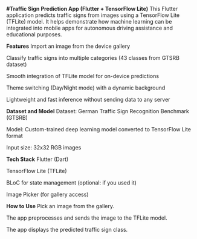 **#Traffic Sign Prediction App (Flutter + TensorFlow Lite)**
This Flutter application predicts traffic signs from images using a TensorFlow Lite (TFLite) model.
It helps demonstrate how machine learning can be integrated into mobile apps for autonomous driving assistance and educational purposes.

**Features**
Import an image from the device gallery

Classify traffic signs into multiple categories (43 classes from GTSRB dataset)

Smooth integration of TFLite model for on-device predictions

Theme switching (Day/Night mode) with a dynamic background

Lightweight and fast inference without sending data to any server

**Dataset and Model**
Dataset: German Traffic Sign Recognition Benchmark (GTSRB)

Model: Custom-trained deep learning model converted to TensorFlow Lite format

Input size: 32x32 RGB images

**Tech Stack**
Flutter (Dart)

TensorFlow Lite (TFLite)

BLoC for state management (optional: if you used it)

Image Picker (for gallery access)

**How to Use**
Pick an image from the gallery.

The app preprocesses and sends the image to the TFLite model.

The app displays the predicted traffic sign class.
